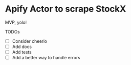 # Apify Actor to scrape StockX

MVP, yolo!

TODOs
- [ ] Consider cheerio
- [ ] Add docs
- [ ] Add tests
- [ ] Add a better way to handle errors
